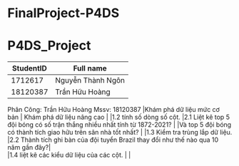 # FinalProject-P4DS

# P4DS_Project

| StudentID | Full name         |
| --------- | ----------------- |
| 1712617   | Nguyễn Thành Ngôn |
| 18120387  | Trần Hữu Hoàng    |

Phân Công:
Trần Hữu Hoàng Mssv: 18120387
|Khám phá dữ liệu mức cơ bản               | Khám phá dữ liệu nâng cao                                                          |
|1.2 tính số dòng số cột.                  |2.1 Liệt kê top 5 đội bóng có số trận thắng nhiều nhất tính từ 1872-2021?           | 
                                           |Và top 5 đội bóng có thành tích giao hữu trên sân nhà tốt nhất?                     |
|1.3 Kiểm tra trùng lắp dữ liệu.           |2.2 Thành tích ghi bàn của đội tuyển Brazil thay đổi như thế nào qua 10 năm gần đây?|     
|1.4 liệt kê các kiểu dữ liệu của các cột. |                                                                                    |

